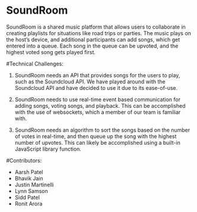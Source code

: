 # SoundRoom

SoundRoom is a shared music platform that allows users to collaborate in creating playlists for situations like road trips or parties. The music plays on the host’s device, and additional participants can add songs, which get entered into a queue. Each song in the queue can be upvoted, and the highest voted song gets played first.


#Technical Challenges:

1) SoundRoom needs an API that provides songs for the users to play, such as the Soundcloud API. We have played around with the Soundcloud API and have decided to use it due to its ease-of-use.


2) SoundRoom needs to use real-time event based communication for adding songs, voting songs, and playback. This can be accomplished with the use of websockets, which a member of our team is familiar with.


3) SoundRoom needs an algorithm to sort the songs based on the number of votes in real-time, and then queue up the song with the highest number of upvotes. This can likely be accomplished using a built-in JavaScript library function.

#Contributors:
* Aarsh Patel
* Bhavik Jain
* Justin Martinelli
* Lynn Samson
* Sidd Patel
* Ronit Arora

